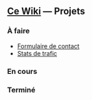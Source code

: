 ## [Ce Wiki](./cewiki.md) — Projets

### À faire
- [Formulaire de contact](https://github.com/topics/contact-form)
- [Stats de trafic](https://github.com/nchah/github-traffic-stats)

<!--
- [Site web à part entière](https://jekyllrb.com/)
-->

### En cours

### Terminé
